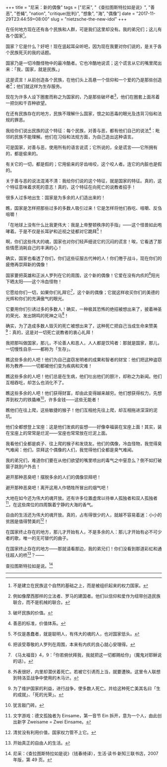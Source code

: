 +++
title = "尼采：新的偶像"
tags = ["尼采", "《查拉图斯特拉如是说》", "善恶", "苍蝇", "nation", "critique(批判)", "想象", "海", "偶像"]
date = "2017-11-29T23:44:59+08:00"
slug = "nietzsche-the-new-idol"
+++

在任何地方现在还有各个民族和人群，可是我们这里却没有。我的弟兄们；这儿有各个国家[^1]。

国家？它是什么？好吧！现在竖起耳朵听吧，因为现在我要对你们说的，是关于各个民族死灭的我的话题。

国家乃是一切冷酷怪物中的最冷酷者。它也冷酷地说谎；这个谎言从它的嘴里爬出来：「我，国家，就是民族。」

这是谎言！从前创造各个民族，在他们头上高悬一个信仰和一个爱的乃是那些创造者[^2]；他们就这样为生存服务。

现在为许多人设下圈套而称之为国家的，乃是那些破坏者[^3]，他们在圈套上面吊着一把剑和千百种欲望。

在还有民族存在的地方，民族不理解什么国家，恨之如恶毒的眼光及违背习俗和法规的罪恶。

我给你们说出民族的这个特征：每个民族，对善与恶，都有他们自己的说法[^4]：毗邻的民族不能理解。他们在习俗和法规方面，为自己造出这种语言。

可是国家，对善与恶，使用所有的语言说谎；它所说的，全是谎言——它所拥有的，都是偷来的。

有关它的一切，都是假的；它用偷来的牙齿啃咬，这个咬人者。连它的内脏也是假的。

关于善与恶的说法混淆不清：我给你们说的这个特征，就是国家的特征。真的，这个特征意味着求死的意志！真的，这个特征在向死亡的说教者招手！

很多人过多地出生：国家是为多余的人们造出来的！

瞧，国家是怎样把那些过多的多数人吸引过来！它是怎样将他们吞吃、咀嚼、反刍咀嚼！

「在地球上没有什么比我更伟大：我是上帝整顿秩序的手指」——这个怪兽如此咆哮着。于是不仅是长耳驴和近视之徒都对它跪拜[^5]！

啊，你们这些伟大的魂，国家也对你们轻声细说它的沉闷的谎言！唉，它看透了那些情愿消耗自己的丰满的心！

确实，国家也看透了你们，你们这些征服古代神的人！你们倦于战斗，现在你们的疲倦再崇拜新的偶像！

国家要把英雄和正派人罗列在它的周围，这个新的偶像！它爱在没有内疚的[^6]阳光下晒太阳——这个冷血怪物！

它愿给你们一切，如果你们礼拜它[^7]，这个新的偶像；它就这样收买你们的美德的光辉和你们的充满傲气的眼光。

它要用你们引诱过多的多数人！确实，一种极其恐怖的绝招被想出来了，披着神圣的荣光、发出锵鸣的死神之马[^8]！

确实，为了造成多数人毁灭的死亡被想出来了，这种死亡把自己当成生命来赞美[^9]：真的，这是对一切死亡说教者的衷心礼拜！

我把那叫做国家，那儿，不论善人和恶人，人人都是饮鸠者：那就是国家，那儿，一切慢性自杀——都称为「生存」。

瞧这些多余的人吧！他们为自己盗窃发明者的成果和智者的财宝：他们把这种盗窃称为教养——一切都被他们变为疾病和灾难！

瞧这些多余的人吧！他们总是在生病，他们吐出他们的胆汁，却称之为新闻。他们互相吞吃，却怎么也消化不了。

瞧这些多余的人吧！他们获得财富，却由此变得越来越穷。他们想获得权力，先想弄到权力的铁撬棒[^10]，许多金钱——这些无能者！

瞧他们在往上爬，这些敏捷的猴子！他们互相抢先往上爬，却互相拖进深深的泥坑。

他们全都想登上宝座：这是他们发疯的妄想——好像幸福装在宝座上面！其实，装在宝座上的常常是烂泥——宝座也常常放在烂泥上面。

我看他们全都是疯子、往上爬的猴子和发烧友。他们的偶像，冷血怪物，我觉得臭气难闻：他们，崇拜这个偶像的人们，我觉得他们全都是臭气难闻。

我的弟兄们，难道你们要在从他们欲望的嘴里喷出的毒气之中窒息么？倒不如打破窗子跳到户外去！

避开那种恶臭吧！摆脱多余的人们的偶像崇拜吧！

避开那种恶臭吧！离开这用人作牺牲所冒出的烟气吧！

大地在如今还为伟大的魂开放。还有许多位置虚席以待单人孤独者和双人孤独者[^11]，在这些席位的四周飘着宁静的大海的香气。

自由的生活还为伟大的魂开放。真的，占有得很少的人，就越不容易着迷：小小的贫困是值得赞美的[^12]！

在国家终止存在的地方，那儿才开始有人，不是多余的人：那儿才开始有必不可少者的歌，唯一的无可替代的曲子。

在国家终止存在的地方——那就请看那边，我的弟兄们！你们没看到那道彩虹和通往超人的桥[^13]？——

查拉图斯特拉如是说。[^14]

---

[^1]: 不是建立在民族这个自然的基础之上，而是被组织起来的权力国家。
[^2]: 例如像摩西那样的立法者、罗马的建国者。他们以信仰和爱作为纽带创造民族联合，而不是机械的联合。
[^3]: 破坏民族的价值。
[^4]: 善恶的标准，价值体系。
[^5]: 不仅是愚蠢者，就是聪明人，有伟大的魂的人，也对国家低头。
[^6]: 把该受尊敬的人罗列在周围，本来有内疚的良心就心安理得。
[^7]: 《马太福音》4，9：「你若俯伏拜我，我就把这一切都赐给你」（魔鬼对耶稣说的话）。
[^8]: 外表很好，内里却潜伏着死亡。若被它引诱而上当，就要遭殃。这里令人联想到特洛亚战争中使用的木马计。
[^9]: 为了维护国家的利益，进行战争，使多数人死亡。并给这种死亡美其名曰「生的成就」、「死的光荣」。
[^10]: 犹言敲门砖。
[^11]: 文字游戏：德文孤独者为 Einsame，第一音节 Ein 拆开，意为一个人，由此创出新字 Zweisame = Zwei Einsame。
[^12]: 清贫没有利用价值，国家权力管不上它。
[^13]: 开始真正的自由人的生活。
[^14]: 尼采：《查拉图斯特拉如是说》（钱春绮译），生活·读书·新知三联书店，2007 年版，第 49 页。
